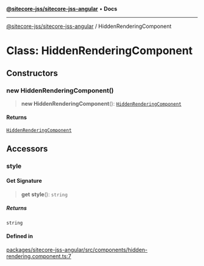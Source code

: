 [**@sitecore-jss/sitecore-jss-angular**](../README.md) • **Docs**

***

[@sitecore-jss/sitecore-jss-angular](../README.md) / HiddenRenderingComponent

# Class: HiddenRenderingComponent

## Constructors

### new HiddenRenderingComponent()

> **new HiddenRenderingComponent**(): [`HiddenRenderingComponent`](HiddenRenderingComponent.md)

#### Returns

[`HiddenRenderingComponent`](HiddenRenderingComponent.md)

## Accessors

### style

#### Get Signature

> **get** **style**(): `string`

##### Returns

`string`

#### Defined in

[packages/sitecore-jss-angular/src/components/hidden-rendering.component.ts:7](https://github.com/Sitecore/jss/blob/dee092415f12bcdad68eb71976eb7c8871273c91/packages/sitecore-jss-angular/src/components/hidden-rendering.component.ts#L7)
